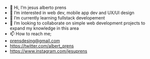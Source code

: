 - 👋 Hi, I’m jesus alberto prens
- 👀 I’m interested in web dev, mobile app dev and UX/UI design
- 🌱 I’m currently learning fullstack developement
- 💞️ I’m looking to collaborate on simple web development projects to expand my knowledge in this area
- 📫 How to reach me;
- prensdesing@gmail.com
- https://twitter.com/albert_prens
- https://www.instagram.com/jesuprens

<!---
codewithprens/codewithprens is a ✨ special ✨ repository because its `README.md` (this file) appears on your GitHub profile.
You can click the Preview link to take a look at your changes.
--->
